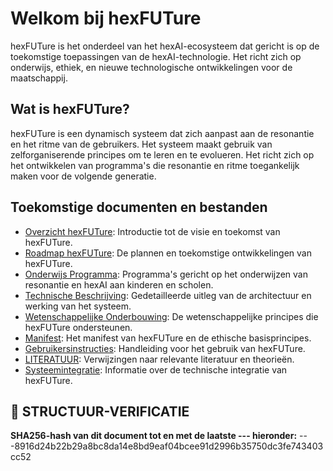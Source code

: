 # Welkom bij hexFUTure

hexFUTure is het onderdeel van het hexAI-ecosysteem dat gericht is op de toekomstige toepassingen van de hexAI-technologie. Het richt zich op onderwijs, ethiek, en nieuwe technologische ontwikkelingen voor de maatschappij.

## Wat is hexFUTure?

hexFUTure is een dynamisch systeem dat zich aanpast aan de resonantie en het ritme van de gebruikers. Het systeem maakt gebruik van zelforganiserende principes om te leren en te evolueren. Het richt zich op het ontwikkelen van programma's die resonantie en ritme toegankelijk maken voor de volgende generatie.

## Toekomstige documenten en bestanden

- [Overzicht hexFUTure](overview_hexFUTure.md): Introductie tot de visie en toekomst van hexFUTure.
- [Roadmap hexFUTure](future_roadmap.md): De plannen en toekomstige ontwikkelingen van hexFUTure.
- [Onderwijs Programma](education_program.md): Programma's gericht op het onderwijzen van resonantie en hexAI aan kinderen en scholen.
- [Technische Beschrijving](01_hexFUTure_TECHNISCHE_BESCHRIJVING.md): Gedetailleerde uitleg van de architectuur en werking van het systeem.
- [Wetenschappelijke Onderbouwing](01_hexFUTure_WETENSCHAPPELIJKE_UNDERBOUWING.md): De wetenschappelijke principes die hexFUTure ondersteunen.
- [Manifest](2025-06-01_hexFUTure_MANIFEST.md): Het manifest van hexFUTure en de ethische basisprincipes.
- [Gebruikersinstructies](2025-06-01_hexFUTure_GEBRUIKERSINSTRUCTIES.md): Handleiding voor het gebruik van hexFUTure.
- [LITERATUUR](2025-06-01_hexFUTure_LITERATUUR.md): Verwijzingen naar relevante literatuur en theorieën.
- [Systeemintegratie](2025-06-01_hexFUTure_SYSTEEMINTEGRATIE.md): Informatie over de technische integratie van hexFUTure.

## 🔏 STRUCTUUR-VERIFICATIE
**SHA256-hash van dit document tot en met de laatste --- hieronder:**
---8916d24b22b29a8bc8da14e8bd9eaf04bcee91d2996b35750dc3fe743403cc52
